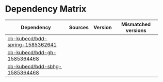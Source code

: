 # Dependency Matrix

Dependency | Sources | Version | Mismatched versions
---------- | ------- | ------- | -------------------
[cb-kubecd/bdd-spring-1585362641](https://github.com/cb-kubecd/bdd-spring-1585362641.git) |  | []() | 
[cb-kubecd/bdd-gh-1585364468](https://github.com/cb-kubecd/bdd-gh-1585364468.git) |  | []() | 
[cb-kubecd/bdd-sbhg-1585364468](https://github.com/cb-kubecd/bdd-sbhg-1585364468.git) |  | []() | 
